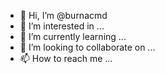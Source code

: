 - 👋 Hi, I’m @burnacmd
- 👀 I’m interested in ...
- 🌱 I’m currently learning ...
- 💞️ I’m looking to collaborate on ...
- 📫 How to reach me ...

<!---
burnacmd/burnacmd is a ✨ special ✨ repository because its `README.md` (this file) appears on your GitHub profile.
You can click the Preview link to take a look at your changes.
--->
